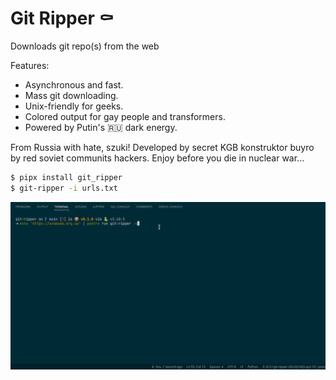 # Git Ripper ⚰️

Downloads git repo(s) from the web

Features:

- Asynchronous and fast.
- Mass git downloading.
- Unix-friendly for geeks.
- Colored output for gay people and transformers.
- Powered by Putin's 🇷🇺 dark energy.

From Russia with hate, szuki! Developed by secret KGB konstruktor buyro by red soviet communits hackers. Enjoy before you die in nuclear war...


```bash
$ pipx install git_ripper
$ git-ripper -i urls.txt
```

![](./bandera-pidor.gif)
